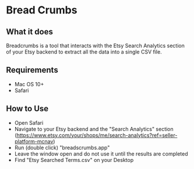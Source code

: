 # Bread Crumbs
## What it does
Breadcrumbs is a tool that interacts with the Etsy Search Analytics section of your Etsy backend to extract all the data into a single CSV file.

## Requirements
- Mac OS 10+
- Safari

## How to Use
+ Open Safari
+ Navigate to your Etsy backend and the "Search Analytics" section (https://www.etsy.com/your/shops/me/search-analytics?ref=seller-platform-mcnav)
+ Run (double click) "breadscrumbs.app"
+ Leave the window open and do not use it until the results are completed
+ Find "Etsy Searched Terms.csv" on your Desktop
